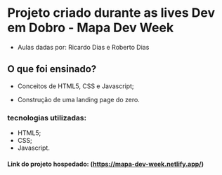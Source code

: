 # Projeto criado durante as lives Dev em Dobro - Mapa Dev Week

- Aulas dadas por: Ricardo Dias e Roberto Dias

## O que foi ensinado?

- Conceitos de HTML5, CSS e Javascript;

- Construção de uma landing page do zero.

### tecnologias utilizadas:

- HTML5;
- CSS;
- Javascript.

#### Link do projeto hospedado: (https://mapa-dev-week.netlify.app/)
